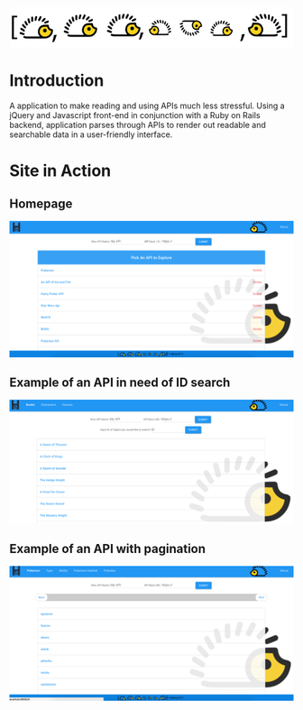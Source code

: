 
![alt text](https://github.com/aisleypay/hejhog-client/raw/master/hejhog-client/better_array_of_hedgehogs.png)

# Introduction
A application to make reading and using APIs much less stressful. Using a jQuery and Javascript front-end in conjunction with a Ruby on Rails backend, application parses through APIs to render out readable and searchable data in a user-friendly interface.

# Site in Action
## Homepage
![alt text](https://github.com/aisleypay/hejhog-client/raw/master/hejhog-client/public/images/homepage.png)

## Example of an API in need of ID search
![alt text](https://github.com/aisleypay/hejhog-client/raw/master/hejhog-client/public/images/id_search.png)

## Example of an API with pagination
![alt text](https://github.com/aisleypay/hejhog-client/raw/master/hejhog-client/public/images/pagination.png)
